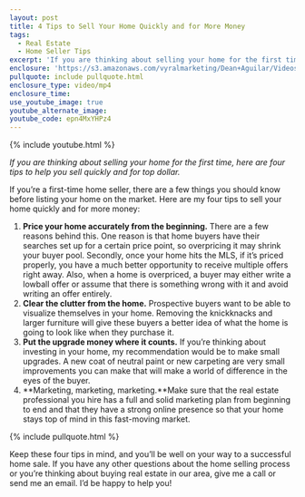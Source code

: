 ```yaml
---
layout: post
title: 4 Tips to Sell Your Home Quickly and for More Money
tags:
  - Real Estate
  - Home Seller Tips
excerpt: 'If you are thinking about selling your home for the first time, here are four tips to help you sell quickly and for top dollar.'
enclosure: 'https://s3.amazonaws.com/vyralmarketing/Dean+Aguilar/Videos/4+Tips+For+Sellers.mp4'
pullquote: include pullquote.html
enclosure_type: video/mp4
enclosure_time:
use_youtube_image: true
youtube_alternate_image:
youtube_code: epn4MxYHPz4
---
```



{% include youtube.html %}

*If you are thinking about selling your home for the first time, here are four tips to help you sell quickly and for top dollar.*

If you’re a first-time home seller, there are a few things you should know before listing your home on the market. Here are my four tips to sell your home quickly and for more money:

1. **Price your home accurately from the beginning.** There are a few reasons behind this. One reason is that home buyers have their searches set up for a certain price point, so overpricing it may shrink your buyer pool. Secondly, once your home hits the MLS, if it’s priced properly, you have a much better opportunity to receive multiple offers right away. Also, when a home is overpriced, a buyer may either write a lowball offer or assume that there is something wrong with it and avoid writing an offer entirely.
2. **Clear the clutter from the home.** Prospective buyers want to be able to visualize themselves in your home. Removing the knickknacks and larger furniture will give these buyers a better idea of what the home is going to look like when they purchase it.
3. **Put the upgrade money where it counts.** If you’re thinking about investing in your home, my recommendation would be to make small upgrades. A new coat of neutral paint or new carpeting are very small improvements you can make that will make a world of difference in the eyes of the buyer.
4. **Marketing, marketing, marketing.**Make sure that the real estate professional you hire has a full and solid marketing plan from beginning to end and that they have a strong online presence so that your home stays top of mind in this fast-moving market.

{% include pullquote.html %}

Keep these four tips in mind, and you’ll be well on your way to a successful home sale. If you have any other questions about the home selling process or you’re thinking about buying real estate in our area, give me a call or send me an email. I’d be happy to help you!